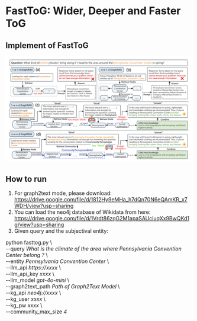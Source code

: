 # FastToG: Wider, Deeper and Faster ToG
## Implement of FastToG
![illustration of FastToG](./main.png)
## How to run
1. For graph2text mode, please download: https://drive.google.com/file/d/1812Hy9eMHa_h7dQn70N6eQAmKR_x7WDH/view?usp=sharing
2. You can load the neo4j database of Wikidata from here: https://drive.google.com/file/d/1Vrdt86zqG2M1apaSAUciuqXx9BwQKd1g/view?usp=sharing
3. Given query and the subjectival entity:

python fasttog.py \ <br />
--query *What is the climate of the area where Pennsylvania Convention Center belong ?* \ <br />
--entity *Pennsylvania Convention Center* \ <br />
--llm_api *https://xxxx* \ <br />
--llm_api_key *xxxx* \ <br />
--llm_model *gpt-4o-mini* \ <br />
--graph2text_path *Path of Graph2Text Model* \ <br />
--kg_api *neo4j://xxxx* \ <br />
--kg_user *xxxx* \ <br />
--kg_pw *xxxx* \ <br />
--community_max_size *4*

